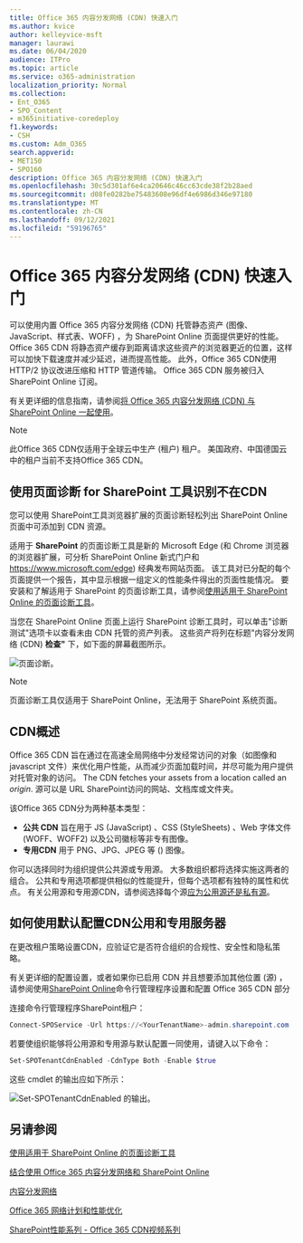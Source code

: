 ```yaml
---
title: Office 365 内容分发网络 (CDN) 快速入门
ms.author: kvice
author: kelleyvice-msft
manager: laurawi
ms.date: 06/04/2020
audience: ITPro
ms.topic: article
ms.service: o365-administration
localization_priority: Normal
ms.collection:
- Ent_O365
- SPO_Content
- m365initiative-coredeploy
f1.keywords:
- CSH
ms.custom: Adm_O365
search.appverid:
- MET150
- SPO160
description: Office 365 内容分发网络 (CDN) 快速入门
ms.openlocfilehash: 30c5d301af6e4ca20646c46cc63cde38f2b28aed
ms.sourcegitcommit: d08fe0282be75483608e96df4e6986d346e97180
ms.translationtype: MT
ms.contentlocale: zh-CN
ms.lasthandoff: 09/12/2021
ms.locfileid: "59196765"
---
```

# <a name="office-365-content-delivery-network-cdn-quickstart"></a>Office 365 内容分发网络 (CDN) 快速入门

可以使用内置 Office 365 内容分发网络 (CDN) 托管静态资产 (图像、JavaScript、样式表、WOFF) ，为 SharePoint Online 页面提供更好的性能。 Office 365 CDN 将静态资产缓存到距离请求这些资产的浏览器更近的位置，这样可以加快下载速度并减少延迟，进而提高性能。 此外，Office 365 CDN使用 HTTP/2 协议改进压缩和 HTTP 管道传输。 Office 365 CDN 服务被归入 SharePoint Online 订阅。

有关更详细的信息指南，请参阅[将 Office 365 内容分发网络 (CDN) 与 SharePoint Online 一起使用](use-microsoft-365-cdn-with-spo.md)。

>[!NOTE]
>此Office 365 CDN仅适用于全球云中生产 (租户) 租户。 美国政府、中国德国云中的租户当前不支持Office 365 CDN。

## <a name="use-the-page-diagnostics-for-sharepoint-tool-to-identify-items-not-in-cdn"></a>使用页面诊断 for SharePoint 工具识别不在CDN

您可以使用 SharePoint工具浏览器扩展的页面诊断轻松列出 SharePoint Online 页面中可添加到 CDN 资源。

适用于 **SharePoint** 的页面诊断工具是新的 Microsoft Edge (和 Chrome 浏览器的浏览器扩展，可分析 SharePoint Online 新式门户和 https://www.microsoft.com/edge) 经典发布网站页面。 该工具对已分配的每个页面提供一个报告，其中显示根据一组定义的性能条件得出的页面性能情况。 要安装和了解适用于 SharePoint 的页面诊断工具，请参阅[使用适用于 SharePoint Online 的页面诊断工具](./page-diagnostics-for-spo.md)。

当您在 SharePoint Online 页面上运行 SharePoint 诊断工具时，可以单击"诊断测试"选项卡以查看未由 CDN 托管的资产列表。 这些资产将列在标题"内容分发网络 (CDN) **检查"** 下，如下面的屏幕截图所示。

![页面诊断。](../media/page-diagnostics-for-spo/pagediag-results-general.PNG)

>[!NOTE]
>页面诊断工具仅适用于 SharePoint Online，无法用于 SharePoint 系统页面。

## <a name="cdn-overview"></a>CDN概述

Office 365 CDN 旨在通过在高速全局网络中分发经常访问的对象（如图像和 javascript 文件）来优化用户性能，从而减少页面加载时间，并尽可能为用户提供对托管对象的访问。 The CDN fetches your assets from a location called an _origin_. 源可以是 URL SharePoint访问的网站、文档库或文件夹。

该Office 365 CDN分为两种基本类型：

- **公共 CDN** 旨在用于 JS (JavaScript) 、CSS (StyleSheets) 、Web 字体文件 (WOFF、WOFF2) 以及公司徽标等非专有图像。
- **专用CDN** 用于 PNG、JPG、JPEG 等 () 图像。

你可以选择同时为组织提供公共源或专用源。 大多数组织都将选择实施这两者的组合。 公共和专用选项都提供相似的性能提升，但每个选项都有独特的属性和优点。 有关公用源和专用源CDN，请参阅选择每个源[应为公用源还是私有源](use-microsoft-365-cdn-with-spo.md#CDNOriginChoosePublicPrivate)。

## <a name="how-to-enable-public-and-private-cdn-with-the-default-configuration"></a>如何使用默认配置CDN公用和专用服务器
在更改租户策略设置CDN，应验证它是否符合组织的合规性、安全性和隐私策略。

有关更详细的配置设置，或者如果你已启用 CDN 并且想要添加其他位置 (源) ，请参阅使用[SharePoint Online](use-microsoft-365-cdn-with-spo.md#set-up-and-configure-the-office-365-cdn-by-using-the-sharepoint-online-management-shell)命令行管理程序设置和配置 Office 365 CDN 部分

连接命令行管理程序SharePoint租户：

```PowerShell
Connect-SPOService -Url https://<YourTenantName>-admin.sharepoint.com
```

若要使组织能够将公用源和专用源与默认配置一同使用，请键入以下命令：

```PowerShell
Set-SPOTenantCdnEnabled -CdnType Both -Enable $true
```

这些 cmdlet 的输出应如下所示：

![Set-SPOTenantCdnEnabled 的输出。](../media/O365-CDN/o365-cdn-enable-output.png)

## <a name="see-also"></a>另请参阅

[使用适用于 SharePoint Online 的页面诊断工具](./page-diagnostics-for-spo.md)

[结合使用 Office 365 内容分发网络和 SharePoint Online](use-microsoft-365-cdn-with-spo.md)

[内容分发网络](./content-delivery-networks.md)

[Office 365 网络计划和性能优化](./network-planning-and-performance.md)

[SharePoint性能系列 - Office 365 CDN视频系列](https://www.youtube.com/playlist?list=PLR9nK3mnD-OWMfr1BA9mr5oCw2aJXw4WA)